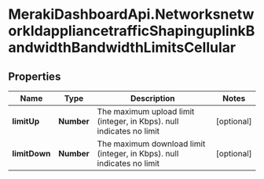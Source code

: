 # MerakiDashboardApi.NetworksnetworkIdappliancetrafficShapinguplinkBandwidthBandwidthLimitsCellular

## Properties
Name | Type | Description | Notes
------------ | ------------- | ------------- | -------------
**limitUp** | **Number** | The maximum upload limit (integer, in Kbps). null indicates no limit | [optional] 
**limitDown** | **Number** | The maximum download limit (integer, in Kbps). null indicates no limit | [optional] 



